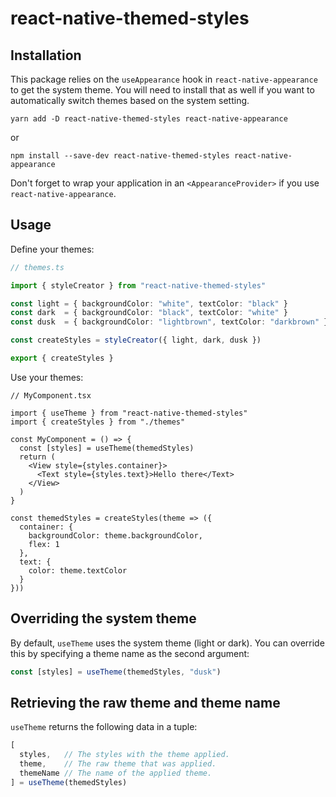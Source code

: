 # react-native-themed-styles

## Installation

This package relies on the `useAppearance` hook in `react-native-appearance` to get the system theme.
You will need to install that as well if you want to automatically switch themes based on the system
setting.

```
yarn add -D react-native-themed-styles react-native-appearance
```
or
```
npm install --save-dev react-native-themed-styles react-native-appearance
```

Don't forget to wrap your application in an `<AppearanceProvider>` if you use `react-native-appearance`.

## Usage

Define your themes:

```ts
// themes.ts

import { styleCreator } from "react-native-themed-styles"

const light = { backgroundColor: "white", textColor: "black" }
const dark  = { backgroundColor: "black", textColor: "white" }
const dusk  = { backgroundColor: "lightbrown", textColor: "darkbrown" }

const createStyles = styleCreator({ light, dark, dusk })

export { createStyles }
```

Use your themes:

```tsx
// MyComponent.tsx

import { useTheme } from "react-native-themed-styles"
import { createStyles } from "./themes"

const MyComponent = () => {
  const [styles] = useTheme(themedStyles)
  return (
    <View style={styles.container}>
      <Text style={styles.text}>Hello there</Text>
    </View>
  )
}

const themedStyles = createStyles(theme => ({
  container: {
    backgroundColor: theme.backgroundColor,
    flex: 1
  },
  text: {
    color: theme.textColor
  }
}))
```

## Overriding the system theme

By default, `useTheme` uses the system theme (light or dark). You can override this by
specifying a theme name as the second argument:

```ts
const [styles] = useTheme(themedStyles, "dusk")
```

## Retrieving the raw theme and theme name

`useTheme` returns the following data in a tuple:

```ts
[
  styles,   // The styles with the theme applied.
  theme,    // The raw theme that was applied.
  themeName // The name of the applied theme.
] = useTheme(themedStyles)
```
